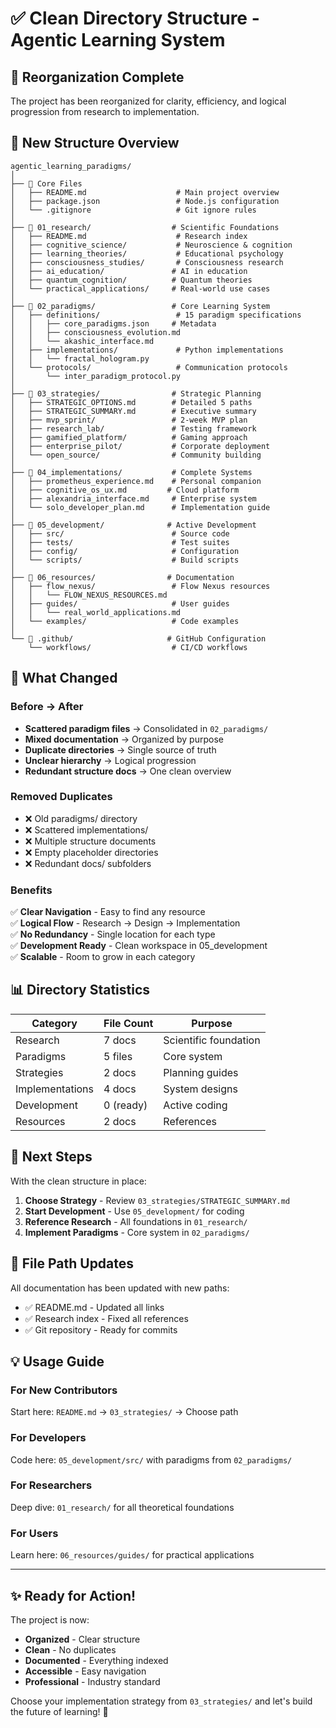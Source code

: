 # ✅ Clean Directory Structure - Agentic Learning System

## 🎯 Reorganization Complete

The project has been reorganized for clarity, efficiency, and logical progression from research to implementation.

## 📁 New Structure Overview

```
agentic_learning_paradigms/
│
├── 📄 Core Files
│   ├── README.md                    # Main project overview
│   ├── package.json                 # Node.js configuration  
│   └── .gitignore                   # Git ignore rules
│
├── 📁 01_research/                  # Scientific Foundations
│   ├── README.md                    # Research index
│   ├── cognitive_science/           # Neuroscience & cognition
│   ├── learning_theories/           # Educational psychology
│   ├── consciousness_studies/       # Consciousness research
│   ├── ai_education/               # AI in education
│   ├── quantum_cognition/          # Quantum theories
│   └── practical_applications/     # Real-world use cases
│
├── 📁 02_paradigms/                 # Core Learning System
│   ├── definitions/                 # 15 paradigm specifications
│   │   ├── core_paradigms.json     # Metadata
│   │   ├── consciousness_evolution.md
│   │   └── akashic_interface.md
│   ├── implementations/             # Python implementations
│   │   └── fractal_hologram.py
│   └── protocols/                   # Communication protocols
│       └── inter_paradigm_protocol.py
│
├── 📁 03_strategies/                # Strategic Planning
│   ├── STRATEGIC_OPTIONS.md        # Detailed 5 paths
│   ├── STRATEGIC_SUMMARY.md        # Executive summary
│   ├── mvp_sprint/                 # 2-week MVP plan
│   ├── research_lab/               # Testing framework
│   ├── gamified_platform/          # Gaming approach
│   ├── enterprise_pilot/           # Corporate deployment
│   └── open_source/                # Community building
│
├── 📁 04_implementations/           # Complete Systems
│   ├── prometheus_experience.md    # Personal companion
│   ├── cognitive_os_ux.md         # Cloud platform
│   ├── alexandria_interface.md     # Enterprise system
│   └── solo_developer_plan.md      # Implementation guide
│
├── 📁 05_development/              # Active Development
│   ├── src/                        # Source code
│   ├── tests/                      # Test suites
│   ├── config/                     # Configuration
│   └── scripts/                    # Build scripts
│
├── 📁 06_resources/                # Documentation
│   ├── flow_nexus/                 # Flow Nexus resources
│   │   └── FLOW_NEXUS_RESOURCES.md
│   ├── guides/                     # User guides
│   │   └── real_world_applications.md
│   └── examples/                   # Code examples
│
└── 📁 .github/                     # GitHub Configuration
    └── workflows/                  # CI/CD workflows
```

## 🔄 What Changed

### Before → After
- **Scattered paradigm files** → Consolidated in `02_paradigms/`
- **Mixed documentation** → Organized by purpose
- **Duplicate directories** → Single source of truth
- **Unclear hierarchy** → Logical progression
- **Redundant structure docs** → One clean overview

### Removed Duplicates
- ❌ Old paradigms/ directory
- ❌ Scattered implementations/
- ❌ Multiple structure documents
- ❌ Empty placeholder directories
- ❌ Redundant docs/ subfolders

### Benefits
✅ **Clear Navigation** - Easy to find any resource  
✅ **Logical Flow** - Research → Design → Implementation  
✅ **No Redundancy** - Single location for each type  
✅ **Development Ready** - Clean workspace in 05_development  
✅ **Scalable** - Room to grow in each category  

## 📊 Directory Statistics

| Category | File Count | Purpose |
|----------|------------|---------|
| Research | 7 docs | Scientific foundation |
| Paradigms | 5 files | Core system |
| Strategies | 2 docs | Planning guides |
| Implementations | 4 docs | System designs |
| Development | 0 (ready) | Active coding |
| Resources | 2 docs | References |

## 🚀 Next Steps

With the clean structure in place:

1. **Choose Strategy** - Review `03_strategies/STRATEGIC_SUMMARY.md`
2. **Start Development** - Use `05_development/` for coding
3. **Reference Research** - All foundations in `01_research/`
4. **Implement Paradigms** - Core system in `02_paradigms/`

## 📝 File Path Updates

All documentation has been updated with new paths:
- ✅ README.md - Updated all links
- ✅ Research index - Fixed all references
- ✅ Git repository - Ready for commits

## 💡 Usage Guide

### For New Contributors
Start here: `README.md` → `03_strategies/` → Choose path

### For Developers
Code here: `05_development/src/` with paradigms from `02_paradigms/`

### For Researchers
Deep dive: `01_research/` for all theoretical foundations

### For Users
Learn here: `06_resources/guides/` for practical applications

---

## ✨ Ready for Action!

The project is now:
- **Organized** - Clear structure
- **Clean** - No duplicates
- **Documented** - Everything indexed
- **Accessible** - Easy navigation
- **Professional** - Industry standard

Choose your implementation strategy from `03_strategies/` and let's build the future of learning! 🚀